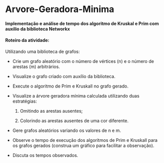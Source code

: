 # Arvore-Geradora-Minima

#### Implementação e análise de tempo dos algoritmo de Kruskal e Prim com auxilio da biblioteca Networkx


#### Roteiro da atividade:

Utilizando uma biblioteca de grafos:

- Crie um grafo aleatório com o número de vértices (n) e o número de arestas (m) arbitrários.

- Visualize o grafo criado com auxílio da biblioteca.

- Execute o algoritmo de Prim e Kruskall no grafo gerado.

- Visualize a árvore geradora mínima calculada utilizando duas estratégias:

    1) Omitindo as arestas ausentes;

    2) Colorindo as arestas ausentes de uma cor diferente.

- Gere grafos aleatórios variando os valores de n e m.

- Observe o tempo de execução dos algoritmos de Prim e Kruskall para os grafos gerados (construa um gráfico para facilitar a observação).

- Discuta os tempos observados.
